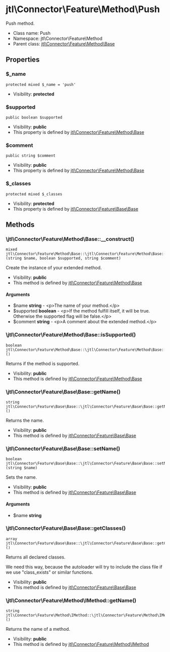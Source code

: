 jtl\Connector\Feature\Method\Push
===============

Push method.




* Class name: Push
* Namespace: jtl\Connector\Feature\Method
* Parent class: [jtl\Connector\Feature\Method\Base](jtl-Connector-Feature-Method-Base.md)





Properties
----------


### $_name

```
protected mixed $_name = 'push'
```





* Visibility: **protected**


### $supported

```
public boolean $supported
```





* Visibility: **public**
* This property is defined by [jtl\Connector\Feature\Method\Base](jtl-Connector-Feature-Method-Base.md)


### $comment

```
public string $comment
```





* Visibility: **public**
* This property is defined by [jtl\Connector\Feature\Method\Base](jtl-Connector-Feature-Method-Base.md)


### $_classes

```
protected mixed $_classes
```





* Visibility: **protected**
* This property is defined by [jtl\Connector\Feature\Base\Base](jtl-Connector-Feature-Base-Base.md)


Methods
-------


### \jtl\Connector\Feature\Method\Base::__construct()

```
mixed jtl\Connector\Feature\Method\Base::\jtl\Connector\Feature\Method\Base::__construct()(string $name, boolean $supported, string $comment)
```

Create the instance of your extended method.



* Visibility: **public**
* This method is defined by [jtl\Connector\Feature\Method\Base](jtl-Connector-Feature-Method-Base.md)

#### Arguments

* $name **string** - &lt;p&gt;The name of your method.&lt;/p&gt;
* $supported **boolean** - &lt;p&gt;If the method fulfill itself, it will be
true. Otherwise the supported flag will be false.&lt;/p&gt;
* $comment **string** - &lt;p&gt;A comment about the extended method.&lt;/p&gt;



### \jtl\Connector\Feature\Method\Base::isSupported()

```
boolean jtl\Connector\Feature\Method\Base::\jtl\Connector\Feature\Method\Base::isSupported()()
```

Returns if the method is supported.



* Visibility: **public**
* This method is defined by [jtl\Connector\Feature\Method\Base](jtl-Connector-Feature-Method-Base.md)



### \jtl\Connector\Feature\Base\Base::getName()

```
string jtl\Connector\Feature\Base\Base::\jtl\Connector\Feature\Base\Base::getName()()
```

Returns the name.



* Visibility: **public**
* This method is defined by [jtl\Connector\Feature\Base\Base](jtl-Connector-Feature-Base-Base.md)



### \jtl\Connector\Feature\Base\Base::setName()

```
boolean jtl\Connector\Feature\Base\Base::\jtl\Connector\Feature\Base\Base::setName()(string $name)
```

Sets the name.



* Visibility: **public**
* This method is defined by [jtl\Connector\Feature\Base\Base](jtl-Connector-Feature-Base-Base.md)

#### Arguments

* $name **string**



### \jtl\Connector\Feature\Base\Base::getClasses()

```
array jtl\Connector\Feature\Base\Base::\jtl\Connector\Feature\Base\Base::getClasses()()
```

Returns all declared classes.

We need this way, because the autoloader will try to include the class
file if we use "class_exists" or similar functions.

* Visibility: **public**
* This method is defined by [jtl\Connector\Feature\Base\Base](jtl-Connector-Feature-Base-Base.md)



### \jtl\Connector\Feature\Method\IMethod::getName()

```
string jtl\Connector\Feature\Method\IMethod::\jtl\Connector\Feature\Method\IMethod::getName()()
```

Returns the name of a method.



* Visibility: **public**
* This method is defined by [jtl\Connector\Feature\Method\IMethod](jtl-Connector-Feature-Method-IMethod.md)


